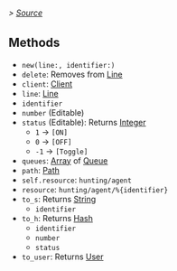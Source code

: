 ###### > [Source]

## Methods

- `new(line:, identifier:)`
- `delete`: Removes from [Line]
- `client`: [Client]
- `line`: [Line]
- `identifier`
- `number` (Editable)
- `status` (Editable): Returns [Integer]
  - `1` → `[ON]`
  - `0` → `[OFF]`
  - `-1` → `[Toggle]`
- `queues`: [Array] of [Queue]
- `path`: [Path]
- `self.resource`: `hunting/agent`
- `resource`: `hunting/agent/%{identifier}`
- `to_s`: Returns [String]
  - `identifier`
- `to_h`: Returns [Hash]
  - `identifier`
  - `number`
  - `status`
- `to_user`: Returns [User]

[Source]: /lib/ovh-telecom-control/agent.rb
[Client]: ovh-telecom-control/client.md
[Line]: ovh-telecom-control/line.md
[Queue]: ovh-telecom-control/queue.md
[User]: ovh-telecom-control/user.md
[Integer]: https://ruby-doc.org/core/Integer.html
[String]: https://ruby-doc.org/core/String.html
[Array]: https://ruby-doc.org/core/Array.html
[Hash]: https://ruby-doc.org/core/Hash.html
[Path]: https://ruby-doc.org/stdlib/libdoc/pathname/rdoc/Pathname.html
